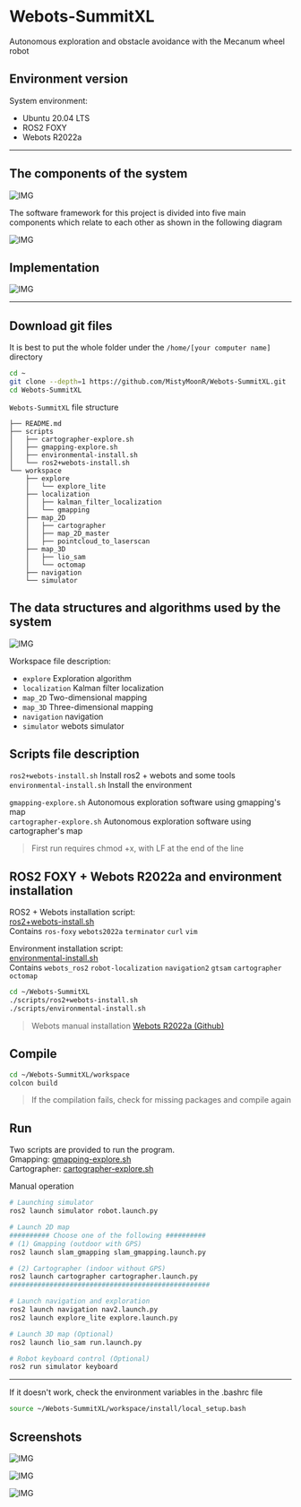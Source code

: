 # Webots-SummitXL
Autonomous exploration and obstacle avoidance with the Mecanum wheel robot

## Environment version
System environment: 
- Ubuntu 20.04 LTS
- ROS2 FOXY
- Webots R2022a

------------------
## The components of the system

![IMG](pictures/21.png)

The software framework for this project is divided into five main components which relate to each other as shown in the following diagram

![IMG](pictures/2.1.1.png)

## Implementation

![IMG](pictures/webots-HW.png)

------------------

## Download git files

It is best to put the whole folder under the `/home/[your computer name]` directory

```bash
cd ~
git clone --depth=1 https://github.com/MistyMoonR/Webots-SummitXL.git
cd Webots-SummitXL
```

`Webots-SummitXL` file structure
```
├── README.md
├── scripts
│   ├── cartographer-explore.sh
│   ├── gmapping-explore.sh
│   ├── environmental-install.sh
│   └── ros2+webots-install.sh
└── workspace
    ├── explore
    │   └── explore_lite
    ├── localization
    │   ├── kalman_filter_localization
    │   └── gmapping
    ├── map_2D
    │   ├── cartographer
    │   ├── map_2D_master
    │   ├── pointcloud_to_laserscan
    ├── map_3D
    │   ├── lio_sam
    │   └── octomap
    ├── navigation
    └── simulator
```

## The data structures and algorithms used by the system

![IMG](pictures/22.png)

Workspace file description:
- `explore` Exploration algorithm
- `localization` Kalman filter localization
- `map_2D` Two-dimensional mapping
- `map_3D` Three-dimensional mapping
- `navigation` navigation
- `simulator` webots simulator

## Scripts file description
`ros2+webots-install.sh` Install ros2 + webots and some tools        
`environmental-install.sh` Install the environment     

`gmapping-explore.sh`  Autonomous exploration software using gmapping's map     
`cartographer-explore.sh`  Autonomous exploration software using cartographer's map     
> First run requires chmod +x, with LF at the end of the line

## ROS2 FOXY + Webots R2022a and environment installation
ROS2 + Webots installation script:  
[ros2+webots-install.sh](scripts/ros2+webots-install.sh)        
Contains  `ros-foxy` `webots2022a` `terminator` `curl` `vim`       

Environment installation script:        
[environmental-install.sh](scripts/environmental-install.sh)     
Contains  `webots_ros2` `robot-localization` `navigation2` `gtsam` `cartographer`  `octomap`

```bash
cd ~/Webots-SummitXL
./scripts/ros2+webots-install.sh
./scripts/environmental-install.sh
```

> Webots manual installation [Webots R2022a (Github)](https://github.com/cyberbotics/webots/releases/download/R2022a/webots_2022a_amd64.deb)


## Compile
```bash
cd ~/Webots-SummitXL/workspace
colcon build
```
> If the compilation fails, check for missing packages and compile again

## Run
Two scripts are provided to run the program.  
Gmapping:
[gmapping-explore.sh](scripts/gmapping-explore.sh)      
Cartographer:
[cartographer-explore.sh](scripts/cartographer-explore.sh)         

Manual operation
``` bash
# Launching simulator
ros2 launch simulator robot.launch.py

# Launch 2D map
########## Choose one of the following ##########
# (1) Gmapping (outdoor with GPS)
ros2 launch slam_gmapping slam_gmapping.launch.py

# (2) Cartographer (indoor without GPS)
ros2 launch cartographer cartographer.launch.py
##################################################

# Launch navigation and exploration
ros2 launch navigation nav2.launch.py
ros2 launch explore_lite explore.launch.py

# Launch 3D map (Optional)
ros2 launch lio_sam run.launch.py

# Robot keyboard control (Optional)
ros2 run simulator keyboard
```

--------------------------------

If it doesn't work, check the environment variables in the .bashrc file
```bash
source ~/Webots-SummitXL/workspace/install/local_setup.bash
```


## Screenshots

![IMG](pictures/Screenshot%20from%202022-04-30%2017-42-43.png)

![IMG](pictures/Screenshot%20from%202022-05-02%2005-57-51.png)

![IMG](pictures/lio_sam_ubuntu.png)
